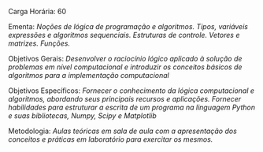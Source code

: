 Carga Horária: 60
 
Ementa:
    _Noções de lógica de programação e algoritmos. Tipos, variáveis expressões e algoritmos sequenciais. Estruturas de controle. Vetores e matrizes. Funções._
 
Objetivos Gerais:
    _Desenvolver o raciocínio lógico aplicado à solução de problemas em nível computacional e introduzir os conceitos básicos de algoritmos para a implementação computacional_
 
Objetivos Específicos:
    _Fornecer o conhecimento da lógica computacional e algoritmos, abordando seus principais recursos e aplicações. Fornecer habilidades para estruturar a escrita de um programa na linguagem Python e suas bibliotecas, Numpy, Scipy e Matplotlib_
 
Metodologia:
    _Aulas teóricas em sala de aula com a apresentação dos conceitos e práticas em laboratório para exercitar os mesmos._
